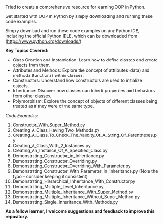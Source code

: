 Tried to create a comprehensive resource for learning OOP in Python.

Get started with OOP in Python by simply downloading and running these code examples.

Simply download and run these code examples on any Python IDE, including the official Python IDLE, which can be downloaded from (https://www.python.org/downloads/)

**Key Topics Covered:**

- Class Creation and Instantiation: Learn how to define classes and create objects from them.
- Attributes and Methods: Explore the concept of attributes (data) and methods (functions) within classes.
- Constructors: Understand how constructors are used to initialize objects.
- Inheritance: Discover how classes can inherit properties and behaviors from other classes.
- Polymorphism: Explore the concept of objects of different classes being treated as if they were of the same type.

*Code Examples:*

1. Constructor_With_Super_Method.py
2. Creating_A_Class_Having_Two_Methods.py
3. Creating_A_Class_To_Check_The_Validity_Of_A_String_Of_Parentheses.py
4. Creating_A_Class_With_2_Instances.py
5. Creating_An_Instance_Of_A_Specified_Class.py
6. Demonstrating_Constructor_in_Inheritance.py
7. Demonstrating_Constructor_Overriding.py
8. Demonstrating_Constructor_Overriding_With_Parameter.py
9. Demonstrating_Constructor_With_Parameter_in_Inheritance.py (Note the typo - consider keeping it consistent)
10. Demonstrating_Hierarchical_Inheritance_With_Constructor.py
11. Demonstrating_Multiple_Level_Inheritance.py
12. Demonstrating_Multiple_Inheritance_With_Super_Method.py
13. Demonstrating_Multiple_Inheritance_Without_Super_Method.py
14. Demonstrating_Single_Inheritance_With_Methods.py

**As a fellow learner, I welcome suggestions and feedback to improve this repository.**
